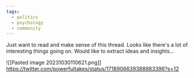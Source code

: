 ```yaml
---
tags:
  - politics
  - psychology
  - community
---
```

Just want to read and make sense of this thread. Looks like there's a lot of interesting things going on. Would like to extract ideas and insights...

![[Pasted image 20231030110621.png]]
https://twitter.com/powerfultakes/status/1718906639388983396?s=12